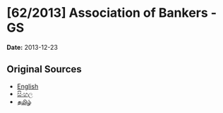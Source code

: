 # [62/2013] Association of Bankers - GS

**Date:** 2013-12-23

## Original Sources

- [English](https://documents.gov.lk/view/bills/2013/12/62-2013_E.pdf)
- [සිංහල](https://documents.gov.lk/view/bills/2013/12/62-2013_S.pdf)
- [தமிழ்](https://documents.gov.lk/view/bills/2013/12/62-2013_T.pdf)
